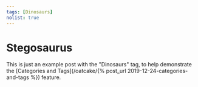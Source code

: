 ```yaml
---
tags: [Dinosaurs]
nolist: true
---
```


Stegosaurus
===========

This is just an example post with the "Dinosaurs" tag,
to help demonstrate the [Categories and Tags](/oatcake/{% post_url 2019-12-24-categories-and-tags %})
feature.
